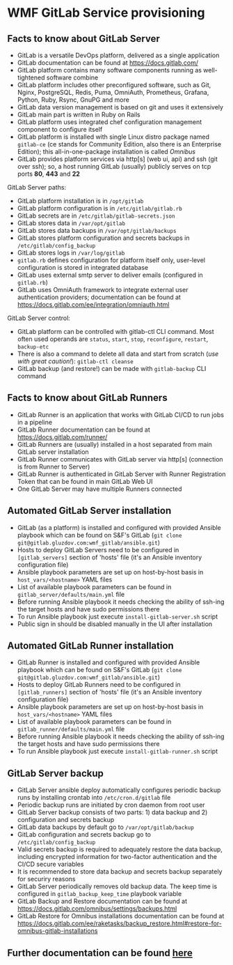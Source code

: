 # WMF GitLab Service provisioning

## Facts to know about GitLab Server

* GitLab is a versatile DevOps platform, delivered as a single application
* GitLab documentation can be found at https://docs.gitlab.com/
* GitLab platform contains many software components running as well-tightened software combine
* GitLab platform includes other preconfigured software, such as Git, Nginx, PostgreSQL, Redis, Puma, OmniAuth, Prometheus, Grafana, Python, Ruby, Rsync, GnuPG and more
* GitLab data version management is based on git and uses it extensively
* GitLab main part is written in Ruby on Rails
* GitLab platform uses integrated chef configuration management component to configure itself
* GitLab platform is installed with single Linux distro package named `gitlab-ce` (ce stands for Community Edition, also there is an Enterprise Edition); this all-in-one-package installation is called *Omnibus*
* GitLab provides platform services via http[s] (web ui, api) and ssh (git over ssh); so, a host running GitLab (usually) publicly serves on tcp ports **80**, **443** and **22**

GitLab Server paths:

* GitLab platform installation is in `/opt/gitlab`
* GitLab platform configuration is in `/etc/gitlab/gitlab.rb`
* GitLab secrets are in `/etc/gitlab/gitlab-secrets.json`
* GitLab stores data in `/var/opt/gitlab`
* GitLab stores data backups in `/var/opt/gitlab/backups`
* GitLab stores platform configuration and secrets backups in `/etc/gitlab/config_backup`
* GitLab stores logs in `/var/log/gitlab`
* `gitlab.rb` defines configuration for platform itself only, user-level configuration is stored in integrated database
* GitLab uses external smtp server to deliver emails (configured in `gitlab.rb`)
* GitLab uses OmniAuth framework to integrate external user authentication providers; documentation can be found at https://docs.gitlab.com/ee/integration/omniauth.html

GitLab Server control:

* GitLab platform can be controlled with gitlab-ctl CLI command. Most often used operands are `status`, `start`, `stop`, `reconfigure`, `restart`, `backup-etc`
* There is also a command to delete all data and start from scratch (*use with great caution!*): `gitlab-ctl cleanse`
* GitLab backup (and restore!) can be made with `gitlab-backup` CLI command

## Facts to know about GitLab Runners

* GitLab Runner is an application that works with GitLab CI/CD to run jobs in a pipeline
* GitLab Runner documentation can be found at https://docs.gitlab.com/runner/
* GitLab Runners are (usually) installed in a host separated from main GitLab server installation
* GitLab Runner communicates with GitLab server via http[s] (connection is from Runner to Server)
* GitLab Runner is authenticated in GitLab Server with Runner Registration Token that can be found in main GitLab Web UI
* One GitLab Server may have multiple Runners connected

## Automated GitLab Server installation

* GitLab (as a platform) is installed and configured with provided Ansible playbook which can be found on S&F's GitLab (`git clone git@gitlab.gluzdov.com:wmf_gitlab/ansible.git`)
* Hosts to deploy GitLab Servers need to be configured in `[gitlab_servers]` section of 'hosts' file (it's an Ansible inventory configuration file)
* Ansible playbook parameters are set up on host-by-host basis in `host_vars/<hostname>` YAML files
* List of available playbook parameters can be found in `gitlab_server/defaults/main.yml` file
* Before running Ansible playbook it needs checking the ability of ssh-ing the target hosts and have sudo permissions there
* To run Ansible playbook just execute `install-gitlab-server.sh` script
* Public sign in should be disabled manually in the UI after installation

## Automated GitLab Runner installation

* GitLab Runner is installed and configured with provided Ansible playbook which can be found on S&F's GitLab (`git clone git@gitlab.gluzdov.com:wmf_gitlab/ansible.git`)
* Hosts to deploy GitLab Runners need to be configured in `[gitlab_runners]` section of 'hosts' file (it's an Ansible inventory configuration file)
* Ansible playbook parameters are set up on host-by-host basis in `host_vars/<hostname>` YAML files
* List of available playbook parameters can be found in `gitlab_runner/defaults/main.yml` file
* Before running Ansible playbook it needs checking the ability of ssh-ing the target hosts and have sudo permissions there
* To run Ansible playbook just execute `install-gitlab-runner.sh` script

## GitLab Server backup

* GitLab Server ansible deploy automatically configures periodic backup runs by installing crontab into `/etc/cron.d/gitlab` file
* Periodic backup runs are initiated by cron daemon from root user
* GitLab Server backup consists of two parts: 1) data backup and 2) configuration and secrets backup
* GitLab data backups by default go to `/var/opt/gitlab/backup`
* GitLab configuration and secrets backup go to `/etc/gitlab/config_backup`
* Valid secrets backup is required to adequately restore the data backup, including encrypted information for two-factor authentication and the CI/CD secure variables
* It is recommended to store data backup and secrets backup separately for securiry reasons
* GitLab Server periodically removes old backup data. The keep time is configured in `gitlab_backup_keep_time` playbook variable
* GitLab Backup and Restore documentation can be found at https://docs.gitlab.com/omnibus/settings/backups.html
* GitLab Restore for Omnibus installations documentation can be found at https://docs.gitlab.com/ee/raketasks/backup_restore.html#restore-for-omnibus-gitlab-installations

## Further documentation can be found [here](https://docs.google.com/document/d/1JM-hR9GMxHt1OgTRgGjn5O6F8hv5svciiCiWPHOz72g/edit?usp=sharing)
